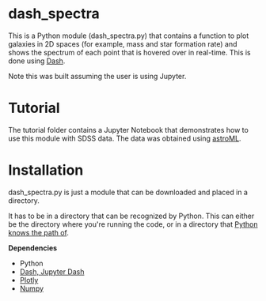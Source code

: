 # dash_spectra
This is a Python module (dash_spectra.py) that contains a function to plot galaxies in 2D spaces (for example, mass and star formation rate) and shows the spectrum of each point that is hovered over in real-time. This is done using [Dash](https://dash.plotly.com/tutorial).

Note this was built assuming the user is using Jupyter.

# Tutorial

The tutorial folder contains a Jupyter Notebook that demonstrates how to use this module with SDSS data. The data was obtained using [astroML](https://www.astroml.org/).

# Installation
dash_spectra.py is just a module that can be downloaded and placed in a directory. 

It has to be in a directory that can be recognized by Python. This can either be the directory where you're running the code, or in a directory that [Python knows the path of](https://stackoverflow.com/questions/4383571/importing-files-from-different-folder).

**Dependencies**
- Python
- [Dash, Jupyter Dash](https://dash.plotly.com/installation)
- [Plotly](https://plotly.com/python/getting-started/)
- [Numpy](https://numpy.org/install/)